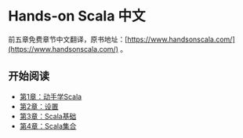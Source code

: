 # Hands-on Scala 中文

前五章免费章节中文翻译，原书地址：[https://www.handsonscala.com/](https://www.handsonscala.com/) 。

## 开始阅读

- [第1章：动手学Scala](ch01.md)
- [第2章：设置](ch02.md)
- [第3章：Scala基础](ch03.md)
- [第4章：Scala集合](ch04.md)
